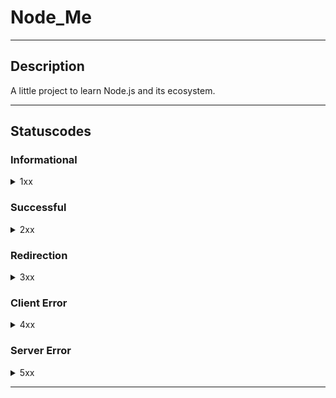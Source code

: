 # Node_Me

---

## Description

A little project to learn Node.js and its ecosystem.

---

## Statuscodes

### Informational

<details>
<summary>1xx</summary>

|  code | reason              |
| ----: | :------------------ |
| `1xx` | **Informational**   |
| `100` | Continue            |
| `101` | Switching Protocols |

</details>

### Successful

<details>
<summary>2xx</summary>

|  code | reason                        |
| ----: | :---------------------------- |
| `2xx` | **Successful**                |
| `200` | OK                            |
| `201` | Created                       |
| `202` | Accepted                      |
| `203` | Non-Authoritative Information |
| `204` | No Content                    |
| `205` | Reset Content                 |
| `206` | Partial Content               |

</details>

### Redirection

<details>
<summary>3xx</summary>

|  code | reason                 |
| ----: | :--------------------- |
| `3xx` | **Redirection**        |
| `300` | Multiple Choices       |
| `301` | Moved Permanently      |
| `302` | Found                  |
| `303` | See Other              |
| `304` | Not Modified           |
| `305` | Use Proxy (deprecated) |
| `306` |
| `307` | Temporary Redirect     |

</details>

### Client Error

<details>
<summary>4xx</summary>

|  code | reason                        |
| ----: | :---------------------------- |
| `4xx` | **Client Error**              |
| `400` | Bad Request                   |
| `401` | Unauthorized                  |
| `402` | Payment Required (reserved)   |
| `403` | Forbidden                     |
| `404` | Not Found                     |
| `405` | Method Not Allowed            |
| `406` | Not Acceptable                |
| `407` | Proxy Authentication Required |
| `408` | Request Timeout               |
| `409` | Conflict                      |
| `410` | Gone                          |
| `411` | Length Required               |
| `412` | Precondition Failed           |
| `413` | Payload Too Large             |
| `414` | URI Too Long                  |
| `415` | Unsupported Media Type        |
| `416` | Range Not Satisfiable         |
| `417` | Expectation Failed            |
| `418` | I'm a teapot                  |
| `426` | Upgrade Required              |

</details>

### Server Error

<details>
<summary>5xx</summary>

|  code | reason                     |
| ----: | :------------------------- |
| `5xx` | **Server Error**           |
| `500` | Internal Server Error      |
| `501` | Not Implemented            |
| `502` | Bad Gateway                |
| `503` | Service Unavailable        |
| `504` | Gateway Time-out           |
| `505` | HTTP Version Not Supported |

</details>

---
